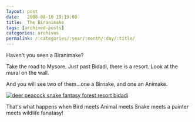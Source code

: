 ```yaml
---
layout: post
date:	2008-08-10 19:19:00
title:  The Biranimake
tags: [archived-posts]
categories: archives
permalink: /:categories/:year/:month/:day/:title/
---
```

Haven't you seen a Biranimake?

Take the road to Mysore. Just past Bidadi, there is a resort. Look at the mural on the wall.

And you will see two of them...one a Birnake, and one an Animake.



<a href="http://s297.photobucket.com/albums/mm205/depontis/?action=view&current=IMG_5565.jpg" target="_blank"><img src="http://i297.photobucket.com/albums/mm205/depontis/IMG_5565.jpg" border="0" alt="deer peacock snake fantasy forest resort bidadi"></a>


That's what happens when Bird meets Animal meets Snake meets a painter meets wildlife fanatasy!
